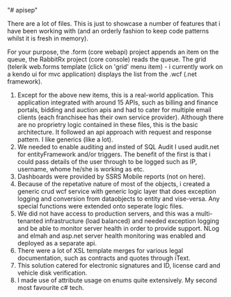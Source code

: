 "# apisep" 

There are a lot of files.  This is just to showcase a number of features that i have been working with (and an orderly fashion to keep code patterns whilst it is fresh in memory). 

For your purpose, the .form (core webapi) project appends an item on the queue, the RabbitRx project (core console) reads the queue. The grid (telerik web.forms template (click on 'grid' menu item) - i currently work on a kendo ui for mvc application) displays the list from the .wcf (.net framework).

1. Except for the above new items, this is a real-world application.  This application integrated with around 15 APIs, such as billing and finance portals, bidding and auction apis and had to cater for multiple email clients (each franchisee has their own service provider).  Although there are no proprietry logic contained in these files, this is the basic architecture.  It followed an api approach with request and response pattern.  I like generics (like a lot).
2. We needed to enable auditing and insted of SQL Audit I used audit.net for entityFramework and/or triggers.  The benefit of the first is that i could pass details of the user through to be logged such as IP, username, whome he/she is working as etc.
3. Dashboards were provided by SSRS Mobile reports (not on here).
4. Because of the repetative nature of most of the objects, i created a generic crud wcf service with generic logic layer that does exception logging and conversion from dataobjects to entity and vise-versa.  Any special functions were extended onto seperate logic files.
5. We did not have access to production servers, and this was a multi-tenanted infrastructure (load balanced) and needed exception logging and be able to monitor server health in order to provide support.  NLog and elmah and asp.net server health monitoring was enabled and deployed as a separate api. 
6. There were a lot of XSL template merges for various legal documentation, such as contracts and quotes through iText.
7. This solution catered for electronic signatures and ID, license card and vehicle disk verification.
8. I made use of attribute usage on enums quite extensively.  My second most favourite c# tech.
